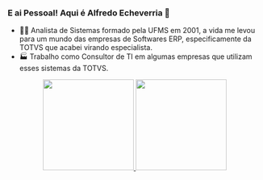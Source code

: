 ### E ai Pessoal! Aqui é Alfredo Echeverria 🐷

<!--
**alfredoej/alfredoej** is a ✨ _special_ ✨ repository because its `README.md` (this file) appears on your GitHub profile.

Here are some ideas to get you started:

- 🔭 I’m currently working on ...
- 🌱 I’m currently learning ...
- 👯 I’m looking to collaborate on ...
- 🤔 I’m looking for help with ...
- 💬 Ask me about ...
- 📫 How to reach me: ...
- 😄 Pronouns: ...
- ⚡ Fun fact: ...
-->
- 👨‍🎓 Analista de Sistemas formado pela UFMS em 2001, a vida me levou para um mundo das empresas de Softwares ERP, especificamente da TOTVS que acabei virando especialista.
- 🏭 Trabalho como Consultor de TI em algumas empresas que utilizam esses sistemas da TOTVS.


<div align="center">
  <a href="https://github.com/alfredoej">
  <img height="180em" src="https://github-readme-stats.vercel.app/api?username=alfredoej&show_icons=true&theme=vue-dark&include_all_commits=true&count_private=true"/>
  <img height="180em" src="https://github-readme-stats.vercel.app/api/top-langs/?username=alfredoej&layout=compact&langs_count=6&theme=vue-dark"/>
</div>
